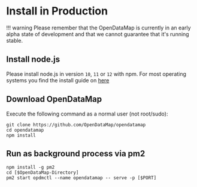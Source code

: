 # Install in Production
!!! warning
    Please remember that the OpenDataMap is currently in an early alpha state of development and that we cannot guarantee that it's running stable.

## Install node.js
Please install node.js in version `10`, `11` or `12` with npm. For most operating systems you find the install guide on [here](https://nodejs.org/en/download/package-manager/)

## Download OpenDataMap
Execute the following command as a normal user (not root/sudo):
```
git clone https://github.com/OpenDataMap/opendatamap
cd opendatamap
npm install
``` 

## Run as background process via pm2
```
npm install -g pm2
cd [$OpenDataMap-Directory]
pm2 start opdmctl --name opendatamap -- serve -p [$PORT]
```